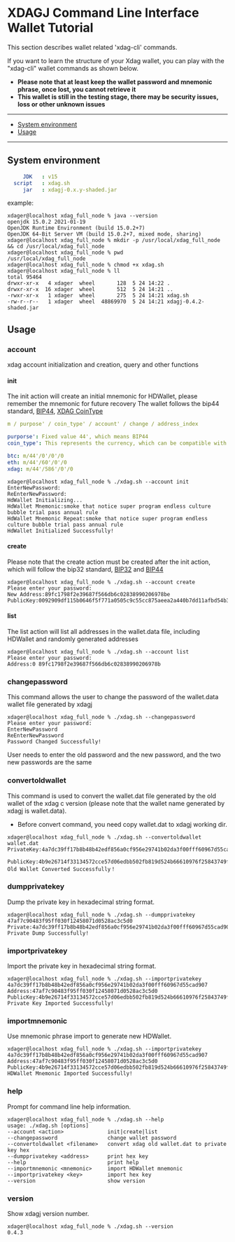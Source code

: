 # XDAGJ Command Line Interface Wallet Tutorial

This section describes wallet related 'xdag-cli' commands.

If you want to learn the structure of your Xdag wallet, you can play with the "xdag-cli" wallet commands as shown below.

- **Please note that at least keep the wallet password and mnemonic phrase, once lost, you cannot retrieve it**
- **This wallet is still in the testing stage, there may be security issues, loss or other unknown issues**

----------

- [System environment](#system-environment)
- [Usage](#usage)
----------
## System environment

```yaml
     JDK   : v15
  script   : xdag.sh
     jar   : xdagj-0.x.y-shaded.jar
```

example:
```shell
xdager@localhost xdag_full_node % java --version
openjdk 15.0.2 2021-01-19
OpenJDK Runtime Environment (build 15.0.2+7)
OpenJDK 64-Bit Server VM (build 15.0.2+7, mixed mode, sharing)
xdager@localhost xdag_full_node % mkdir -p /usr/local/xdag_full_node && cd /usr/local/xdag_full_node
xdager@localhost xdag_full_node % pwd
/usr/local/xdag_full_node
xdager@localhost xdag_full_node % chmod +x xdag.sh
xdager@localhost xdag_full_node % ll
total 95464
drwxr-xr-x   4 xdager  wheel       128  5 24 14:22 .
drwxr-xr-x  16 xdager  wheel       512  5 24 14:21 ..
-rwxr-xr-x   1 xdager  wheel       275  5 24 14:21 xdag.sh
-rw-r--r--   1 xdager  wheel  48869970  5 24 14:21 xdagj-0.4.2-shaded.jar
```

## Usage

### account

xdag account initialization and creation, query and other functions

#### init

The init action will create an initial mnemonic for HDWallet, please remember the mnemonic for future recovery
The wallet follows the bip44 standard,  [BIP44](https://github.com/bitcoin/bips/blob/master/bip-0044.mediawiki), [XDAG CoinType](https://github.com/satoshilabs/slips/blob/master/slip-0044.md)

```yaml
m / purpose' / coin_type' / account' / change / address_index
```

```yaml
purporse': Fixed value 44', which means BIP44
coin_type': This represents the currency, which can be compatible with many currencies, such as BTC is 0', ETH is 60',XDAG is 586'

btc: m/44'/0'/0'/0
eth: m/44'/60'/0'/0
xdag: m/44'/586'/0'/0
```

```shell
xdager@localhost xdag_full_node % ./xdag.sh --account init
EnterNewPassword:
ReEnterNewPassword:
HdWallet Initializing...
HdWallet Mnemonic:smoke that notice super program endless culture bubble trial pass annual rule
HdWallet Mnemonic Repeat:smoke that notice super program endless culture bubble trial pass annual rule
HdWallet Initialized Successfully!
```

#### create

Please note that the create action must be created after the init action, which will follow the bip32 standard,
[BIP32](https://github.com/bitcoin/bips/blob/master/bip-0032.mediawiki) and [BIP44](https://github.com/bitcoin/bips/blob/master/bip-0044.mediawiki)
```shell
xdager@localhost xdag_full_node % ./xdag.sh --account create
Please enter your password:
New Address:89fc1798f2e39687f566db6c02838990206978be
PublicKey:0092909df115b0646f5f771a0505c9c55cc875aeea2a440b7dd11afbd54b350482749d7dba68d1bff96c19adb1a6e920be2e959a684a8ab7545a9a213d85dc4a57
```
#### list
The list action will list all addresses in the wallet.data file, including HDWallet and randomly generated addresses
```shell
xdager@localhost xdag_full_node % ./xdag.sh --account list
Please enter your password:
Address:0 89fc1798f2e39687f566db6c02838990206978b
```

### changepassword

This command allows the user to change the password of the wallet.data wallet file generated by xdagj
```shell
xdager@localhost xdag_full_node % ./xdag.sh --changepassword
Please enter your password:
EnterNewPassword
ReEnterNewPassword
Password Changed Successfully!
```
User needs to enter the old password and the new password, and the two new passwords are the same

### convertoldwallet

This command is used to convert the wallet.dat file generated by the old wallet of the xdag c version (please note that the wallet name generated by xdagj is wallet.data).
* Before convert command, you need copy wallet.dat to xdagj working dir.

```shell
xdager@localhost xdag_full_node % ./xdag.sh --convertoldwallet wallet.dat
PrivateKey:4a7dc39ff17b8b48b42edf856a0cf956e29741b02da3f00fff60967d55cad907
 PublicKey:4b9e26714f33134572cce57d06edbb502fb819d524b66610976f25843749f123ee8f4beedd22ff5126e8d27a7abb7d64a54927c9bbfb5fc0d66777bc10f1a646
Old Wallet Converted Successfully！
```

### dumpprivatekey

Dump the private key in hexadecimal string format.

```shell
xdager@localhost xdag_full_node % ./xdag.sh --dumpprivatekey 47af7c90483f95ff030f12458071d0528ac3c5d0
Private:4a7dc39ff17b8b48b42edf856a0cf956e29741b02da3f00fff60967d55cad907
Private Dump Successfully!
```

### importprivatekey

Import the private key in hexadecimal string format.

```shell
xdager@localhost xdag_full_node % ./xdag.sh --importprivatekey 4a7dc39ff17b8b48b42edf856a0cf956e29741b02da3f00fff60967d55cad907
Address:47af7c90483f95ff030f12458071d0528ac3c5d0
PublicKey:4b9e26714f33134572cce57d06edbb502fb819d524b66610976f25843749f123ee8f4beedd22ff5126e8d27a7abb7d64a54927c9bbfb5fc0d66777bc10f1a646
Private Key Imported Successfully!
```

### importmnemonic

Use mnemonic phrase import to generate new HDWallet.

```shell
xdager@localhost xdag_full_node % ./xdag.sh --importprivatekey 4a7dc39ff17b8b48b42edf856a0cf956e29741b02da3f00fff60967d55cad907
Address:47af7c90483f95ff030f12458071d0528ac3c5d0
PublicKey:4b9e26714f33134572cce57d06edbb502fb819d524b66610976f25843749f123ee8f4beedd22ff5126e8d27a7abb7d64a54927c9bbfb5fc0d66777bc10f1a646
HDWallet Mnemonic Imported Successfully!
```

### help

Prompt for command line help information.

```shell
xdager@localhost xdag_full_node % ./xdag.sh --help
usage: ./xdag.sh [options]
--account <action>              init|create|list
--changepassword                change wallet password
--convertoldwallet <filename>   convert xdag old wallet.dat to private key hex
--dumpprivatekey <address>      print hex key
--help                          print help
--importmnemonic <mnemonic>     import HDWallet mnemonic
--importprivatekey <key>        import hex key
--version                       show version
```

### version

Show xdagj version number.

```shell
xdager@localhost xdag_full_node % ./xdag.sh --version
0.4.3
```